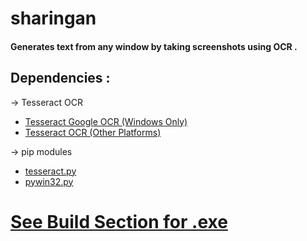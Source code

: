 # sharingan

#### Generates text from any window by taking screenshots using OCR .

## Dependencies :
-> Tesseract OCR
- [Tesseract Google OCR (Windows Only)](https://github.com/UB-Mannheim/tesseract/wiki)
- [Tesseract OCR (Other Platforms)](https://github.com/tesseract-ocr/tesseract)

-> pip modules
- [tesseract.py](https://pypi.org/project/pytesseract/)
- [pywin32.py](https://pypi.org/project/pywin32/)


# [See Build Section for .exe](https://github.com/chandan-02/sharingan/releases/tag/0.101a)  
